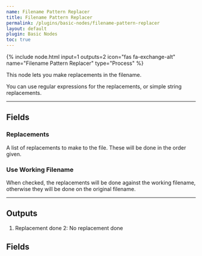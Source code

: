 ```yaml
---
name: Filename Pattern Replacer
title: Filename Pattern Replacer
permalink: /plugins/basic-nodes/filename-pattern-replacer
layout: default
plugin: Basic Nodes
toc: true
---
```


{% include node.html input=1 outputs=2 icon="fas fa-exchange-alt" name="Filename Pattern Replacer" type="Process" %}

This node lets you make replacements in the filename.  

You can use regular expressions for the replacements, or simple string replacements.

---

## Fields

### Replacements
A list of replacements to make to the file.  These will be done in the order given.

### Use Working Filename
When checked, the replacements will be done against the working filename, otherwise they will be done on the original filename.

---

## Outputs
1. Replacement done
2: No replacement done

## Fields